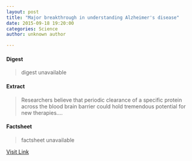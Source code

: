 ```yaml
---
layout: post
title: "Major breakthrough in understanding Alzheimer's disease"
date: 2015-09-18 19:20:00
categories: Science
author: unknown author

---
```



#### Digest
>digest unavailable

#### Extract
>Researchers believe that periodic clearance of a specific protein across the blood brain barrier could hold tremendous potential for new therapies....

#### Factsheet
>factsheet unavailable

[Visit Link](http://www.sciencedaily.com/releases/2015/09/150918152000.htm)


